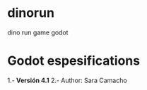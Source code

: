 # dinorun
dino run game godot

# Godot espesifications
1.- **Versión 4.1**
2.- Author: Sara Camacho

